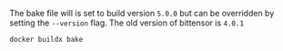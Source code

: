 The bake file will is set to build version `5.0.0` but can be overridden by setting the `--version` flag. The old version of bittensor is `4.0.1`

```bash
docker buildx bake
```
